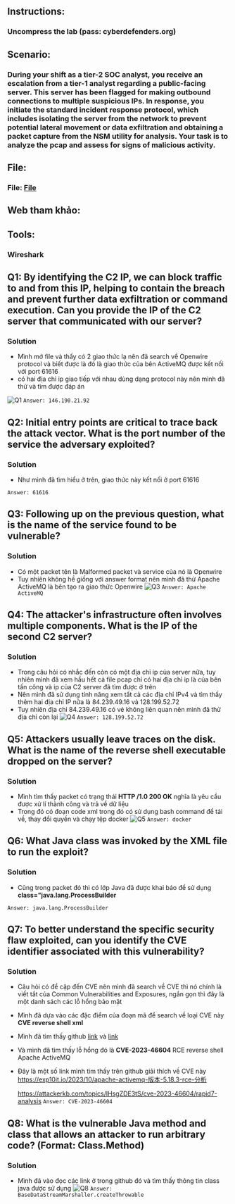 ## Instructions:

  ### Uncompress the lab (pass: cyberdefenders.org)

## Scenario:

### During your shift as a tier-2 SOC analyst, you receive an escalation from a tier-1 analyst regarding a public-facing server. This server has been flagged for making outbound connections to multiple suspicious IPs. In response, you initiate the standard incident response protocol, which includes isolating the server from the network to prevent potential lateral movement or data exfiltration and obtaining a packet capture from the NSM utility for analysis. Your task is to analyze the pcap and assess for signs of malicious activity.

## File:
### File: [File](LabFile/c119-OpenWire.pcap)

## Web tham khảo:
  

## Tools:

  ### Wireshark

## Q1: By identifying the C2 IP, we can block traffic to and from this IP, helping to contain the breach and prevent further data exfiltration or command execution. Can you provide the IP of the C2 server that communicated with our server?
### Solution
* Mình mở file và thấy có 2 giao thức lạ nên đã search về Openwire protocol và biết được là đó là giao thức của bên ActiveMQ được kết nối với port 61616
* có hai địa chỉ ip giao tiếp với nhau dùng dạng protocol này nên mình đã thử và tìm được đáp án

![Q1](https://github.com/LDV-SpaceK/CTF-Learning/assets/151914246/f94f36af-6830-4f89-9378-6f4427d35b9c)
`Answer: 146.190.21.92`

## Q2: Initial entry points are critical to trace back the attack vector. What is the port number of the service the adversary exploited?
### Solution
* Như mình đã tìm hiểu ở trên, giao thức này kết nối ở port 61616

`Answer: 61616`

## Q3: Following up on the previous question, what is the name of the service found to be vulnerable?
### Solution
* Có một packet tên là Malformed packet và service của nó là Openwire
* Tuy nhiên không hề giống với answer format nên mình đã thử Apache ActiveMQ là bên tạo ra giao thức Openwire
  ![Q3](https://github.com/LDV-SpaceK/CTF-Learning/assets/151914246/523b766a-b1ef-490c-9a72-314c12c3b09c)
  `Answer: Apache ActiveMQ`

## Q4: The attacker's infrastructure often involves multiple components. What is the IP of the second C2 server?
### Solution
* Trong câu hỏi có nhắc đến còn có một địa chỉ ip của server nữa, tuy nhiên mình đã xem hầu hết cả file pcap chỉ có hai địa chỉ ip là của bên tấn công và ip của C2 server đã tìm được ở trên
* Nên mình đã sử dụng tính năng xem tất cả các địa chỉ IPv4 và tìm thấy thêm hai địa chỉ IP nữa là 84.239.49.16 và 128.199.52.72
* Tuy nhiên địa chỉ 84.239.49.16 có vẻ không liên quan nên mình đã thử địa chỉ còn lại
  ![Q4](https://github.com/LDV-SpaceK/CTF-Learning/assets/151914246/b7c02544-9d2a-48d9-8b9c-2e9b30d8c44a)
`Answer: 128.199.52.72`

## Q5: Attackers usually leave traces on the disk. What is the name of the reverse shell executable dropped on the server?
### Solution
* Mình tìm thấy packet có trạng thái **HTTP /1.0 200 OK** nghĩa là yêu cầu được xử lí thành công và trả về dữ liệu
* Trong đó có đoạn code xml trong đó có sử dụng bash command để tải về, thay đổi quyền và chạy tệp docker
  ![Q5](https://github.com/LDV-SpaceK/CTF-Learning/assets/151914246/e9ce77d1-c516-47fc-bf0d-9dec6ef30cd8)
`Answer: docker`

## Q6: What Java class was invoked by the XML file to run the exploit?
### Solution
* Cũng trong packet đó thì có lớp Java đã được khai báo để sử dụng
  **class="java.lang.ProcessBuilder**

`Answer: java.lang.ProcessBuilder`

## Q7: To better understand the specific security flaw exploited, can you identify the CVE identifier associated with this vulnerability?
### Solution
* Câu hỏi có đề cập đến CVE nên mình đã search về CVE thì nó chính là viết tắt của Common Vulnerabilities and Exposures, ngắn gọn thì đây là một danh sách các lỗ hổng bảo mật
* Mình đã dựa vào các đặc điểm của đoạn mã để search về loại CVE này
  **CVE reverse shell xml**
* Mình đã tìm thấy github [link](https://github.com/rootsecdev/CVE-2023-46604 "Link Github") và [link](https://github.com/X1r0z/ActiveMQ-RCE "ActiveMQ-RCE")
* Và mình đã tìm thấy lỗ hổng đó là **CVE-2023-46604** RCE reverse shell Apache ActiveMQ
* Đây là một số link mình tìm thấy trên github giải thích về CVE này
  https://exp10it.io/2023/10/apache-activemq-版本-5.18.3-rce-分析

  https://attackerkb.com/topics/IHsgZDE3tS/cve-2023-46604/rapid7-analysis
`Answer: CVE-2023-46604`

## Q8: What is the vulnerable Java method and class that allows an attacker to run arbitrary code? (Format: Class.Method)
### Solution 
* Mình đã vào đọc các link ở trong github đó và tìm thấy thông tin class java được sử dụng
  ![Q8](https://github.com/LDV-SpaceK/CTF-Learning/assets/151914246/d516ff12-822c-47db-bb25-e65ef536b4b4)
  `Answer: BaseDataStreamMarshaller.createThrowable`
